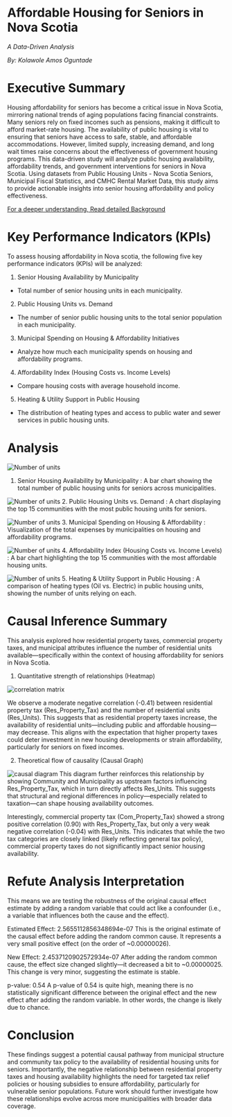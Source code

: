 # Affordable Housing for Seniors in Nova Scotia
*A Data-Driven Analysis*

*By: Kolawole Amos Oguntade*

# Executive Summary
Housing affordability for seniors has become a critical issue in Nova Scotia, mirroring national trends of aging populations facing financial constraints. Many seniors rely on fixed incomes such as pensions, making it difficult to afford market-rate housing. The availability of public housing is vital to ensuring that seniors have access to safe, stable, and affordable accommodations. However, limited supply, increasing demand, and long wait times raise concerns about the effectiveness of government housing programs.
This data-driven study will analyze public housing availability, affordability trends, and government interventions for seniors in Nova Scotia. Using datasets from Public Housing Units - Nova Scotia Seniors, Municipal Fiscal Statistics, and CMHC Rental Market Data, this study aims to provide actionable insights into senior housing affordability and policy effectiveness.

[For a deeper understanding, Read detailed Background](Background.md)


# Key Performance Indicators (KPIs)
To assess housing affordability in Nova scotia, the following five key performance indicators (KPIs) will be analyzed:
1.	Senior Housing Availability by Municipality
- Total number of senior housing units in each municipality.

2. Public Housing Units vs. Demand
- The number of senior public housing units to the total senior population in each municipality.

3. Municipal Spending on Housing & Affordability Initiatives
- Analyze how much each municipality spends on housing and affordability programs.

4. Affordability Index (Housing Costs vs. Income Levels)
- Compare housing costs with average household income.

5. Heating & Utility Support in Public Housing
- The distribution of heating types and access to public water and sewer services in public housing units.

# Analysis
![Number of units](IMG/figure2.png)
1. Senior Housing Availability by Municipality : A bar chart showing the total number of public housing units for seniors across municipalities.
  
![Number of units](IMG/figure1.png)
2. Public Housing Units vs. Demand : A chart displaying the top 15 communities with the most public housing units for seniors.

![Number of units](IMG/figure3.png)
3. Municipal Spending on Housing & Affordability : Visualization of the total expenses by municipalities on housing and affordability programs.

![Number of units](IMG/firgure4.png)
4. Affordability Index (Housing Costs vs. Income Levels) : A bar chart highlighting the top 15 communities with the most affordable housing units.

![Number of units](IMG/figure5.png)
5. Heating & Utility Support in Public Housing : A comparison of heating types (Oil vs. Electric) in public housing units, showing the number of units relying on each.

# Causal Inference Summary
This analysis explored how residential property taxes, commercial property taxes, and municipal attributes influence the number of residential units available—specifically within the context of housing affordability for seniors in Nova Scotia.

1. Quantitative strength of relationships (Heatmap)

![correlation matrix](IMG/fig7.png)

We observe a moderate negative correlation (-0.41) between residential property tax (Res_Property_Tax) and the number of residential units (Res_Units). This suggests that as residential property taxes increase, the availability of residential units—including public and affordable housing—may decrease. This aligns with the expectation that higher property taxes could deter investment in new housing developments or strain affordability, particularly for seniors on fixed incomes.

2. Theoretical flow of causality (Causal Graph)

![causal diagram](IMG/fig6.png)
This diagram further reinforces this relationship by showing Community and Municipality as upstream factors influencing Res_Property_Tax, which in turn directly affects Res_Units. This suggests that structural and regional differences in policy—especially related to taxation—can shape housing availability outcomes.

Interestingly, commercial property tax (Com_Property_Tax) showed a strong positive correlation (0.90) with Res_Property_Tax, but only a very weak negative correlation (-0.04) with Res_Units. This indicates that while the two tax categories are closely linked (likely reflecting general tax policy), commercial property taxes do not significantly impact senior housing availability.

# Refute Analysis Interpretation
This means we are testing the robustness of the original causal effect estimate by adding a random variable that could act like a confounder (i.e., a variable that influences both the cause and the effect).

Estimated Effect: 2.5655112856348694e-07
This is the original estimate of the causal effect before adding the random common cause. It represents a very small positive effect (on the order of ~0.00000026).

New Effect: 2.4537120902572934e-07
After adding the random common cause, the effect size changed slightly—it decreased a bit to ~0.00000025. This change is very minor, suggesting the estimate is stable.

p-value: 0.54
A p-value of 0.54 is quite high, meaning there is no statistically significant difference between the original effect and the new effect after adding the random variable. In other words, the change is likely due to chance.


# Conclusion

These findings suggest a potential causal pathway from municipal structure and community tax policy to the availability of residential housing units for seniors. Importantly, the negative relationship between residential property taxes and housing availability highlights the need for targeted tax relief policies or housing subsidies to ensure affordability, particularly for vulnerable senior populations. Future work should further investigate how these relationships evolve across more municipalities with broader data coverage.

